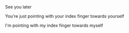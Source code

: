 See you later

You're just pointing with your index finger towards yourself

I'm pointing with my index finger towards myself

